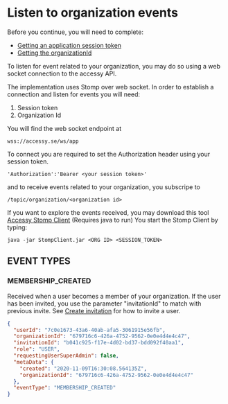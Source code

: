 # Listen to organization events

Before you continue, you will need to complete:

- [Getting an application session token](./sessionToken.md)
- [Getting the organizationId](./organizationId.md)

To listen for event related to your organization, you may do so using a web socket connection to the accessy API.

The implementation uses Stomp over web socket. In order to establish a connection and listen for events you will need:

1. Session token
2. Organization Id

You will find the web socket endpoint at

```
wss://accessy.se/ws/app
```

To connect you are required to set the Authorization header using your session token.

```
'Authorization':'Bearer <your session token>'
```

and to receive events related to your organization, you subscripe to

```
/topic/organization/<organization id>
```

If you want to explore the events received, you may download this tool [Accessy Stomp Client](StompClient.jar) (Requires java to run)
You start the Stomp Client by typing:

```
java -jar StompClient.jar <ORG ID> <SESSION_TOKEN>
```

## EVENT TYPES

### MEMBERSHIP_CREATED

Received when a user becomes a member of your organization. If the user has been invited, you use the parameter "invitationId" to match with previous invite.
See [Create invitation](createInvitation.md) for how to invite a user.

```json
{
  "userId": "7c0e1673-43a6-40ab-afa5-3061915e56fb",
  "organizationId": "679716c6-426a-4752-9562-0e0e4d4e4c47",
  "invitationId": "b041c925-f17e-4d02-bd37-bdd092f40aa1",
  "role": "USER",
  "requestingUserSuperAdmin": false,
  "metaData": {
    "created": "2020-11-09T16:30:08.564135Z",
    "organizationId": "679716c6-426a-4752-9562-0e0e4d4e4c47"
  },
  "eventType": "MEMBERSHIP_CREATED"
}
```
